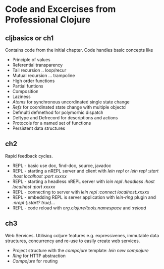 # Code and Excercises from Professional Clojure

## cljbasics or ch1
Contains code from the initial chapter. Code handles basic concepts like
* Principle of values
* Referential transparency
* Tail recursion .. loop/recur
* Mutual recursion ... trampoline
* High order functions
* Partial funtions
* Composition
* Laziness
* *Atoms* for synchronous uncordinated single state change
* *Refs*  for coordinated state change with multiple objectd
* Defmulti defmethod for polymorhic dispatch
* Deftype and Defrecord for descriptions and actions
* Protocols for a named set of functions
* Persistent data structures

## ch2
Rapid feedback cycles. 
* REPL - basic use doc, find-doc, source, javadoc
* REPL - starting a nREPL server and client with _lein repl_ or _lein repl :start :host localhost :port xxxxx_
* REPL - starting a headless nREPL server with _lein repl :headless :host localhost :port xxxxx_
* REPL - connecting to server with _lein repl :connect localhost:xxxxx_
* REPL - embedding REPL is server application with _lein-ring_ plugin and _:nrepl {:start? true}..._
* REPL - code reload with _org.clojure/tools.namespace_ and _:reload_


## ch3
Web Services. Utilising coljure features e.g. expressivenes, immutable data structures, concurrency and re-use to easily create web services.
* Project structure with the *compojure* template: _lein new compojure <project name>_
* *Ring* for HTTP abstraction
* *Compojure* for routing